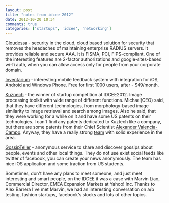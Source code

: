 ```yaml
---
layout: post
title: "notes from idcee 2012"
date: 2012-10-20 10:34
comments: true
categories: ['startups', 'idcee', 'networking']
---
```


[Cloudessa](http://cloudessa.com/) - security in the cloud, cloud based solution for security that removes the headaches of maintaining enterprise RADIUS servers. It provides reliable and secure AAA. It is FISMA, PCI, FIPS-compliant. One of the interesting features are 2-factor authorizations and google-sites-based wi-fi auth, when you can allow access only for people from your corporate domain.

[Inventarium](http://www.inventarium.mobi/) - interesting mobile feedback system with integration for iOS, Android and Windows Phone.
Free for first 1000 users, after - $49/month.

[Kuznech](http://kuznech.com/) - the winner of startup competition at IDCEE2012. Image processing toolkit with wide range of different functions.
Michael(CEO) said, that they have different technologies, from morphology-based image similarity to image retrieval and search among images.
Also he said, that they were working for a while on it and have some US patents on their technologies. I can't find any patents dedicated to Kuztech like a company, but there are some patents from their Chief Scientist [Alexander Valencia-Campo](https://www.google.com/search?tbo=p&tbm=pts&hl=en&q=ininventor:%22Alexander+Valencia-Campo%22). Anyway, they have a really strong [team](http://kuznech.com/about/) with solid experience in the area.

[GossipTeller](http://gossipteller.com/) - anonymous service to share and discover gossips about people, events and other local things. They do not use
exist social feeds like twitter of facebook, you can create your news anonymously. The team has nice iOS application and some traction from US students.


Sometimes, don't have any plans to meet someone, and just meet interesting and smart people, on the IDCEE it was a case with Marvin Liao, Commercial Director, EMEA Expansion Markets at Yahoo! Inc. Thanks to Alex Barrera I've met Marvin, we had an interesting conversation on a/b testing, fashion startups, facebook's stocks and lots of other topics.
